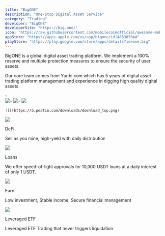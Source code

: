 ```yaml
---
title: "BigONE"
description: "One-Stop Digital Asset Service"
category: "Trading"
developer: "BigONE"
developerSite: "https://big.one/"
icon: "https://raw.githubusercontent.com/mobilecoinofficial/awesome-mobilecoin/main/directory/0081_Bigone/bigone.svg"
appStore: "https://apps.apple.com/us/app/bigone/id1485385044"
playStore: "https://play.google.com/store/apps/details?id=one.big"
---
```

BigONE is a global digital asset trading platform. We implement a 100% reserve and multiple protection measures to ensure the security of user assets.

Our core team comes from Yunbi.com which has 5 years of digital asset trading platform management and experience in digging high quality digital assets.

-\
    ![](https://apps.apple.com/assets/artwork/1x1-42817eea7ade52607a760cbee00d1495.gif)-   ![](https://apps.apple.com/assets/artwork/1x1-42817eea7ade52607a760cbee00d1495.gif)-   ![](https://apps.apple.com/assets/artwork/1x1-42817eea7ade52607a760cbee00d1495.gif)
    
    ![](https://b.peatio.com/downloads/download_top.png)

![](https://b.peatio.com/downloads/introduce/introduce-defi.svg)

DeFi

Sell as you mine, high-yield with daily distribution

![](https://b.peatio.com/downloads/introduce/introduce-lending.svg)

Loans

We offer speed-of-light approvals for 10,000 USDT loans at a daily interest of only 1 USDT.

![](https://b.peatio.com/downloads/introduce/introduce-earn.svg)

Earn

Low investment, Stable income, Secure financial management

![](https://b.peatio.com/downloads/introduce/introduce-margin.svg)

Leveraged ETF

Leveraged ETF Trading that never triggers liquidation
